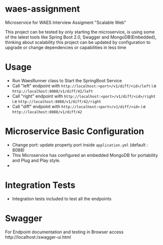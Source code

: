 # waes-assignment

Microservice for WAES Interview Assigment "Scalable Web"

This project can be tested by only starting the microservice, is using some of the latest tools like Spring Boot 2.0, Swagger and MongoDB(Embedded), thinking about scalability this project can be updated by configuration to upgrade or change dependencies or capabilities in less time

Usage
======
* Run WaesRunner class to Start the SpringBoot Service
* Call "left" endpoint with `http://localhost:<port>/v1/diff/<id>/left` i.e `http://localhost:8088/v1/diff/42/left`
* Call "right" endpoint with `http://localhost:<port>/v1/diff/<id>/right` i.e `http://localhost:8088/v1/diff/42/right`
* Call "diff" endpoint with `http://localhost:<port>/v1/diff/<id>` i.e `http://localhost:8088/v1/diff/42`

Microservice Basic Configuration
======

* Change port: update property port inside `application.yml` (default : 8088)
* This Microservice has configured an embedded MongoDB for portability and Plug and Play style.
*

Integration Tests
======
* Integration tests included to test all the endpoints

Swagger
======
For Endpoint documentation and testing in Browser access http://localhost:<port>/swagger-ui.html